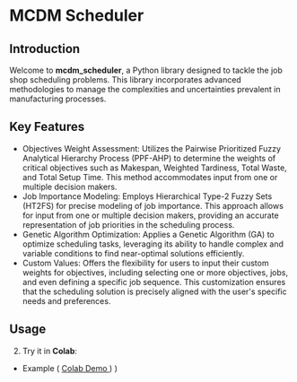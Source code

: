 # MCDM Scheduler

## Introduction

Welcome to **mcdm_scheduler**, a Python library designed to tackle the job shop scheduling problems. This library incorporates advanced methodologies to manage the complexities and uncertainties prevalent in manufacturing processes.

##  Key Features

- Objectives Weight Assessment: Utilizes the Pairwise Prioritized Fuzzy Analytical Hierarchy Process (PPF-AHP) to determine the weights of critical objectives such as Makespan, Weighted Tardiness, Total Waste, and Total Setup Time. This method accommodates input from one or multiple decision makers.
- Job Importance Modeling: Employs Hierarchical Type-2 Fuzzy Sets (HT2FS) for precise modeling of job importance. This approach allows for input from one or multiple decision makers, providing an accurate representation of job priorities in the scheduling process.
- Genetic Algorithm Optimization: Applies a Genetic Algorithm (GA) to optimize scheduling tasks, leveraging its ability to handle complex and variable conditions to find near-optimal solutions efficiently.
- Custom Values: Offers the flexibility for users to input their custom weights for objectives, including selecting one or more objectives, jobs, and even defining a specific job sequence. This customization ensures that the scheduling solution is precisely aligned with the user's specific needs and preferences.

## Usage

2. Try it in **Colab**:

- Example ( [ Colab Demo ](https://colab.research.google.com/drive/10px7FHlGmcXwshZFzkS7JubpJYwj7J-f?usp=sharing)) ) 

